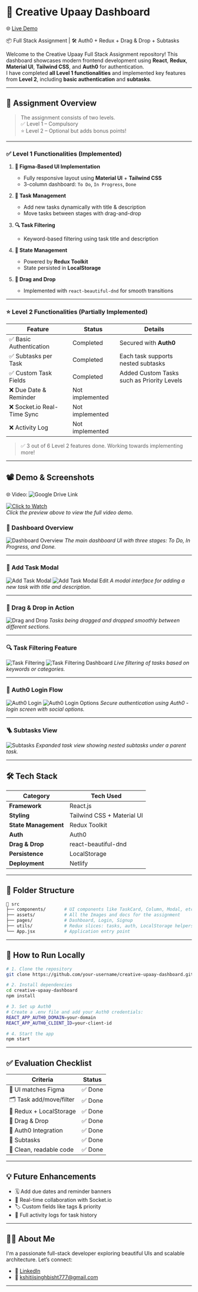 # 🎨 Creative Upaay Dashboard

🌐 [Live Demo](https://creative-upaay-dashboard.vercel.app/) 

📦 Full Stack Assignment | 🛠️ Auth0 + Redux + Drag & Drop + Subtasks

Welcome to the Creative Upaay Full Stack Assignment repository! This dashboard showcases modern frontend development using **React**, **Redux**, **Material UI**, **Tailwind CSS**, and **Auth0** for authentication.  
I have completed **all Level 1 functionalities** and implemented key features from **Level 2**, including **basic authentication** and **subtasks**.

---

## 📑 Assignment Overview

> The assignment consists of two levels.  
> ✅ Level 1 – Compulsory  
> ⭐ Level 2 – Optional but adds bonus points!

---

### ✅ Level 1 Functionalities (Implemented)

1. **🎨 Figma-Based UI Implementation**  
   - Fully responsive layout using **Material UI** + **Tailwind CSS**  
   - 3-column dashboard: `To Do`, `In Progress`, `Done`

2. **📝 Task Management**  
   - Add new tasks dynamically with title & description  
   - Move tasks between stages with drag-and-drop

3. **🔍 Task Filtering**  
   - Keyword-based filtering using task title and description

4. **🧠 State Management**  
   - Powered by **Redux Toolkit**  
   - State persisted in **LocalStorage**

5. **🧲 Drag and Drop**  
   - Implemented with `react-beautiful-dnd` for smooth transitions

---

### ⭐ Level 2 Functionalities (Partially Implemented)

| Feature                        | Status    | Details |
|-------------------------------|-----------|---------|
| ✅ Basic Authentication       | Completed | Secured with **Auth0** |
| ✅ Subtasks per Task          | Completed | Each task supports nested subtasks |
| ✅ Custom Task Fields         | Completed | Added Custom Tasks such as Priority Levels |
| ❌ Due Date & Reminder        | Not implemented |
| ❌ Socket.io Real-Time Sync   | Not implemented |
| ❌ Activity Log               | Not implemented |

> ✅ 3 out of 6 Level 2 features done. Working towards implementing more!

---

## 📽️ Demo & Screenshots

🌐 Video: ![Google Drive Link](https://drive.google.com/file/d/19ftKZ7nI9XFyepvcVqgYvuNPJ0YWuVpt/view?usp=sharing)

[![Click to Watch](./src/assets/samples/gif.gif)](https://drive.google.com/file/d/19ftKZ7nI9XFyepvcVqgYvuNPJ0YWuVpt/view?usp=sharing)  
*Click the preview above to view the full video demo.*

### 📍 Dashboard Overview

![Dashboard Overview](./src/assets/samples/dashboard.png)
*The main dashboard UI with three stages: To Do, In Progress, and Done.*

---

### 📝 Add Task Modal

![Add Task Modal](./src/assets/samples/addTask1.png)
![Add Task Modal Edit](./src/assets/samples/addTask2.png)
*A modal interface for adding a new task with title and description.*

---

### 🔁 Drag & Drop in Action

![Drag and Drop](./src/assets/samples/drag.png)
*Tasks being dragged and dropped smoothly between different sections.*

---

### 🔍 Task Filtering Feature

![Task Filtering](./src/assets/samples/filterOptions.png)
![Task Filtering Dashboard](./src/assets/samples/filteredDashboard.png)
*Live filtering of tasks based on keywords or categories.*

---

### 🔐 Auth0 Login Flow

![Auth0 Login](./src/assets/samples/login.png)
![Auth0 Login Options](./src/assets/samples/loginOptions.png)
*Secure authentication using Auth0 - login screen with social options.*

---

### 🪜 Subtasks View

![Subtasks](./src/assets/samples/subtask.png)
*Expanded task view showing nested subtasks under a parent task.*


---

## 🛠️ Tech Stack

| Category           | Tech Used |
|--------------------|-----------|
| **Framework**      | React.js |
| **Styling**        | Tailwind CSS + Material UI |
| **State Management** | Redux Toolkit |
| **Auth**           | Auth0 |
| **Drag & Drop**    | react-beautiful-dnd |
| **Persistence**    | LocalStorage |
| **Deployment**     | Netlify |

---

## 📂 Folder Structure

```bash
📁 src
├── components/       # UI components like TaskCard, Column, Modal, etc.
├── assets/           # All the Images and docs for the assignment
├── pages/            # Dashboard, Login, Signup
├── utils/            # Redux slices: tasks, auth, LocalStorage helpers
└── App.jsx           # Application entry point
````

---

## 🚀 How to Run Locally

```bash
# 1. Clone the repository
git clone https://github.com/your-username/creative-upaay-dashboard.git

# 2. Install dependencies
cd creative-upaay-dashboard
npm install

# 3. Set up Auth0
# Create a .env file and add your Auth0 credentials:
REACT_APP_AUTH0_DOMAIN=your-domain
REACT_APP_AUTH0_CLIENT_ID=your-client-id

# 4. Start the app
npm start
```

---

## ✅ Evaluation Checklist

| Criteria                 | Status |
| ------------------------ | ------ |
| 🎨 UI matches Figma      | ✅ Done |
| 🗂️ Task add/move/filter | ✅ Done |
| 🧠 Redux + LocalStorage  | ✅ Done |
| 🧲 Drag & Drop           | ✅ Done |
| 🔐 Auth0 Integration     | ✅ Done |
| 📌 Subtasks              | ✅ Done |
| 🧹 Clean, readable code  | ✅ Done |

---

## 💡 Future Enhancements

* 🗓️ Add due dates and reminder banners
* 🔄 Real-time collaboration with Socket.io
* 🏷️ Custom fields like tags & priority
* 📜 Full activity logs for task history

---

## 🙋‍♂️ About Me

I'm a passionate full-stack developer exploring beautiful UIs and scalable architecture.
Let’s connect:

* 🔗 [LinkedIn](https://linkedin.com/in/kshitijsinghbisht)
* 📧 [kshitijsinghbisht777@gmail.com](mailto:kshitijsinghbisht777@gmail.com)

---
